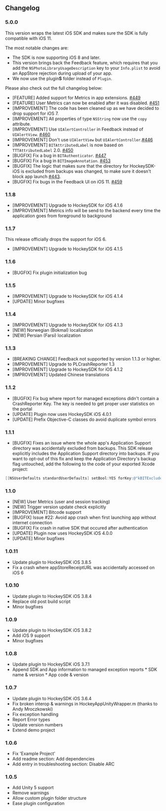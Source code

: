 ## Changelog

### 5.0.0

This version wraps the latest iOS SDK and makes sure the SDK is fully compatible with iOS 11. 

The most notable changes are:

* The SDK is now supporting iOS 8 and later.
* This version brings back the Feedback feature, which requires that you add the `NSPhotoLibraryUsageDescription` key to your `Info.plist` to avoid an AppStore rejection during upload of your app. 
* We now use the plugin**S** folder instead of `Plugin`.

Please also check out the full changelog below:

- [FEATURE] Added support for Metrics in app extensions. [#449](https://github.com/bitstadium/HockeySDK-iOS/pull/449)
- [FEATURE] User Metrics can now be enabled after it was disabled. [#451](https://github.com/bitstadium/HockeySDK-iOS/pull/451)
- [IMPROVEMENT] The code has been cleaned up as we have decided to drop support for iOS 7.
- [IMPROVEMENT] All properties of type `NSString` now use the `copy` attribute.
- [IMPROVEMENT] Use `UIAlertController` in Feedback instead of `UIAlertView`. [#460](https://github.com/bitstadium/HockeySDK-iOS/pull/460)
- [IMPROVEMENT] Don't use `UIAlertView` but `UIAlertController`.[#446](https://github.com/bitstadium/HockeySDK-iOS/pull/446)
- [IMPROVEMENT] `BITAttributedLabel` is now based on `TTTAttributedLabel` 2.0. [#450](https://github.com/bitstadium/HockeySDK-iOS/pull/450)
- [BUGFIX] Fix a bug in `BITAuthenticator`. [#447](https://github.com/bitstadium/HockeySDK-iOS/pull/447)
- [BUGFIX] Fix a bug in `BITImageAnnotation`. [#453](https://github.com/bitstadium/HockeySDK-iOS/pull/453)
- [BUGFIX] The logic that makes sure that the directory for HockeySDK-iOS is excluded from backups was changed, to make sure it doesn't block app launch [#443](https://github.com/bitstadium/HockeySDK-iOS/pull/443).  
- [BUGFIX] Fix bugs in the Feedback UI on iOS 11. [#459](https://github.com/bitstadium/HockeySDK-iOS/pull/459)

### 1.1.8

* [IMPROVEMENT] Upgrade to HockeySDK for iOS 4.1.6
* [IMPROVEMENT] Metrics info will be send to the backend every time the application goes from foreground to background

### 1.1.7
This release officially drops the support for iOS 6.

* [IMPROVEMENT] Upgrade to HockeySDK for iOS 4.1.5

### 1.1.6
* [BUGFIX] Fix plugin initialization bug

### 1.1.5
* [IMPROVEMENT] Upgrade to HockeySDK for iOS 4.1.4
* [UPDATE] Minor bugfixes

### 1.1.4
* [IMPROVEMENT] Upgrade to HockeySDK for iOS 4.1.3
* [NEW] Norwegian (Bokmal) localization
* [NEW] Persian (Farsi) localization

### 1.1.3
* [BREAKING CHANGE] Feedback not supported by version 1.1.3 or higher.
* [IMPROVEMENT] Upgrade to PLCrashReporter 1.3
* [IMPROVEMENT] Upgrade to HockeySDK for iOS 4.1.2
* [IMPROVEMENT] Updated Chinese translations

### 1.1.2
* [BUGFIX] Fix bug where report for managed exceptions didn't contain a CrashReporter Key. The key is needed to get proper user statistics on the portal
* [UPDATE] Plugin now uses HockeySDK iOS 4.0.1
* [UPDATE] Prefix Objective-C classes do avoid duplicate symbol errors

### 1.1.1

* [BUGFIX] Fixes an issue where the whole app's Application Support directory was accidentally excluded from backups.
This SDK release explicitly includes the Application Support directory into backups. If you want to opt-out of this fix and keep the Application Directory's backup flag untouched, add the following to the code of your exported Xcode project:

```objectivec
[[NSUserDefaults standardUserDefaults] setBool:YES forKey:@"kBITExcludeApplicationSupportFromBackup"];
```

### 1.1.0
* [NEW] User Metrics (user and session tracking)
* [NEW] Trigger version update check explicitly
* [IMPROVEMENT] Bitcode support
* [BUGFIX] Issue #22: Avoid app crash when first launching app without internet connection 
* [BUGFIX] Fix crash in native SDK that occured after authentication
* [UPDATE] Plugin now uses HockeySDK iOS 4.0.0
* [UPDATE] Minor bugfixes

### 1.0.11

* Update plugin to HockeySDK iOS 3.8.5
* Fix a crash where appStoreReceiptURL was accidentally accessed on iOS 6

### 1.0.10

* Update plugin to HockeySDK iOS 3.8.4
* Replace old post build script 
* Minor bugfixes

### 1.0.9

* Update plugin to HockeySDK iOS 3.8.2
* Add iOS 9 support
* Minor bugfixes

### 1.0.8

* Update plugin to HockeySDK iOS 3.7.1
* Append SDK and App information to managed exception reports
		* SDK name & version
		* App code & version

### 1.0.7

* Update plugin to HockeySDK iOS 3.6.4
* Fix broken interop & warnings in HockeyAppUnityWrapper.m (thanks to Andy Mroczkowski)
* Fix exception handling
* Report Error types
* Update version numbers
* Extend demo project
 
### 1.0.6

* Fix 'Example Project'
* Add readme section: Add dependencies
* Add entry in troubleshooting section: Disable ARC

### 1.0.5

* Add Unity 5 support
* Remove warnings
* Allow custom plugin folder structure
* Ease plugin configuration
